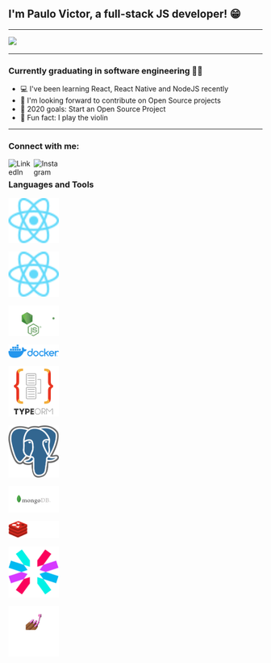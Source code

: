 ## I'm Paulo Victor, a full-stack JS developer! 😁
---

<img src="https://media.giphy.com/media/26tn33aiTi1jkl6H6/giphy.gif" />


---
### Currently graduating in software engineering 👨‍🎓
- 💻 I've been learning React, React Native and NodeJS recently
- 🤝 I'm looking forward to contribute on Open Source projects
- 🎯 2020 goals: Start an Open Source Project
- 🎻 Fun fact: I play the violin

---
### Connect with me:
[<img align="left" alt="LinkedIn" width="50px" src="https://cdn.jsdelivr.net/npm/simple-icons@v3/icons/linkedin.svg" />][LinkedIn]
[<img align="left" alt="Instagram" width="50px" src="https://cdn.jsdelivr.net/npm/simple-icons@v3/icons/instagram.svg" />][instagram]

<br />

### Languages and Tools

[<img alt="React" width="100px" src="https://github.com/twistershark/twistershark/blob/master/logos/react.svg" />][react]

[<img alt="React Native" width="100px" src="https://github.com/twistershark/twistershark/blob/master/logos/react.svg" />][react native]

[<img alt="NodeJS" width="100px" src="https://github.com/twistershark/twistershark/blob/master/logos/node.svg" />][nodejs]

[<img alt="Docker" width="100px" src="https://github.com/twistershark/twistershark/blob/master/logos/docker.png" />][docker]

[<img alt="TypeORM" width="100px" src="https://github.com/twistershark/twistershark/blob/master/logos/typeorm.png" />][Typeorm]

[<img alt="PostgreSQL" width="100px" src="https://github.com/twistershark/twistershark/blob/master/logos/postgres.png" />][postgres]

[<img alt="MongoDB" width="100px" src="https://github.com/twistershark/twistershark/blob/master/logos/mongodb.png" />][mongodb]

[<img alt="Redis" width="100px" src="https://github.com/twistershark/twistershark/blob/master/logos/redis.png" />][redis]

[<img alt="JWT" width="100px" src="https://github.com/twistershark/twistershark/blob/master/logos/jwt.svg" />][JWT]

[<img alt="Styled-Components" width="100px" src="https://github.com/twistershark/twistershark/blob/master/logos/styledcomponents.png" />][styledcomponents]





[instagram]: <https://www.instagram.com/twistershark>
[linkedin]: <https://www.linkedin.com/in/paulovictorsilva/>
[react]: <https://reactjs.org/>
[react native]: <https://reactnative.dev/>
[nodejs]: <https://nodejs.org/en/>
[docker]: <https://www.docker.com/>
[Typeorm]: <https://typeorm.io/#/>
[postgres]: <https://www.postgresql.org/>
[mongodb]: <https://www.mongodb.com/>
[redis]: <https://redis.io/>
[JWT]: <https://jwt.io/>
[styledcomponents]: <https://styled-components.com/>
